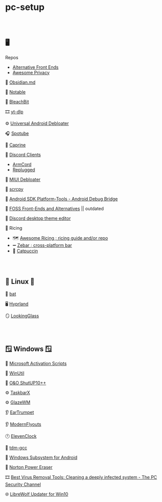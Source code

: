 # pc-setup 

 <br><br> 


## 🖥️ 

Repos
  - [Alternative Front Ends](https://github.com/mendel5/alternative-front-ends)
  - [Awesome Privacy](https://github.com/pluja/awesome-privacy)

📓 [Obsidian.md](https://github.com/obsidianmd/obsidian-releases)

📓 [Notable](https://github.com/notable/notable)

🧹 [BleachBit](https://github.com/bleachbit/bleachbit)

🎞️ [yt-dlp](https://github.com/yt-dlp/yt-dlp)

⚙️ [Universal Android Debloater](https://github.com/0x192/universal-android-debloater)

🎧 [Spotube](https://github.com/KRTirtho/spotube)

💬 [Caprine](https://github.com/sindresorhus/caprine)

💬 [Discord Clients](https://github.com/Discord-Client-Encyclopedia-Management/Discord3rdparties) 
  -  [ArmCord](https://github.com/ArmCord/ArmCord)
  -  [Replugged](https://github.com/replugged-org/replugged)

📱 [MIUI Debloater](https://github.com/kirthandev/MIUI-Debloater-official)

📱 [scrcpy](https://github.com/Genymobile/scrcpy)

📱 [Android SDK Platform-Tools - Android Debug Bridge](https://developer.android.com/tools/releases/platform-tools)

📃 [FOSS Front-Ends and Alternatives](https://www.funkyspacemonkey.com/foss-front-ends-and-alternatives-for-twitter-instagram-reddit-youtube-and-more) || outdated 

💬 [Discord desktop theme editor](https://bdeditor.dev/)

🍚 Ricing 
  - 🗺️ [Awesome Ricing ; ricing guide and/or repo](https://github.com/fosslife/awesome-ricing) 
  - ➖ [Zebar ; cross-platform bar](https://github.com/glzr-io/zebar)
  - 🎨 [Catpuccin](https://github.com/catppuccin/catppuccin)

 <br><br> 


## 🐧 Linux 🐧 

🔋 [bat](https://github.com/tshakalekholoane/bat)

🖥️ [Hyprland](https://github.com/hyprwm/Hyprland)

🪞 [LookingGlass](https://github.com/gnif/LookingGlass)

 <br><br> 


## 🪟 Windows 🪟

📜 [Microsoft Activation Scripts](https://github.com/massgravel/Microsoft-Activation-Scripts)

📜 [WinUtil](https://github.com/ChrisTitusTech/winutil)

🔧 [O&O ShutUP10++](https://www.oo-software.com/en/shutup10)

⚙️ [TaskbarX](https://github.com/ChrisAnd1998/TaskbarX)

⚙️ [GlazeWM](https://github.com/glzr-io/glazewm)

👂 [EarTrumpet](https://github.com/File-New-Project/EarTrumpet)

👂 [ModernFlyouts](https://github.com/ModernFlyouts-Community/ModernFlyouts)

🕛 [ElevenClock](https://github.com/marticliment/ElevenClock)

🔧 [tdm-gcc](https://github.com/jmeubank/tdm-gcc)

📱 [Windows Subsystem for Android](https://github.com/MustardChef/WSABuilds)

🔧 [Norton Power Eraser](https://support.norton.com/sp/en/us/home/current/solutions/kb20100824120155EN)

🎞️ [Best Virus Removal Tools: Cleaning a deeply infected system - The PC Security Channel](https://www.youtube.com/watch?v=-nkVzJ1V0rM)

🌐 [LibreWolf Updater for Win10](https://codeberg.org/ltGuillaume/LibreWolf-WinUpdater)

 <br><br> 


